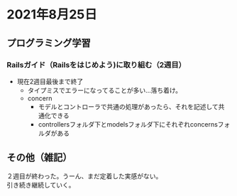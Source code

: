 # 2021年8月25日
## プログラミング学習
### Railsガイド（Railsをはじめよう)に取り組む（2週目）
- 現在2週目最後まで終了
  - タイプミスでエラーになってることが多い…落ち着け。
  - concern
    - モデルとコントローラで共通の処理があったら、それを記述して共通化できる
    - controllersフォルダ下とmodelsフォルダ下にそれぞれconcernsフォルダがある

## その他（雑記）
２週目が終わった。うーん、まだ定着した実感がない。  
引き続き継続していく。  
